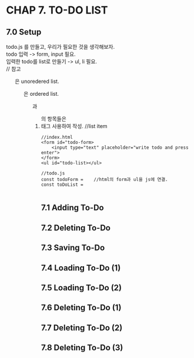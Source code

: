 # CHAP 7. TO-DO LIST
## 7.0 Setup
todo.js 를 만들고, 우리가 필요한 것을 생각해보자.<br>
todo 입력 -> form, input 필요.<br>
입력한 todo를 list로 만들기 -> ul, li 필요.<br>
// 참고
<ul>은 unoredered list. <ol>은 ordered list.<br>
<ul>과 <ol>의 항목들은 <li> 태그 사용하여 작성. //list item

```
//index.html
<form id="todo-form>
    <input type="text" placeholder="write todo and press enter">
</form>
<ul id="todo-list></ul>
```
```
//todo.js
const todoForm =    //html의 form과 ul을 js에 연결. 
const toDoList =


```

## 7.1 Adding To-Do

## 7.2 Deleting To-Do

## 7.3 Saving To-Do
## 7.4 Loading To-Do (1)
## 7.5 Loading To-Do (2)
## 7.6 Deleting To-Do (1)
## 7.7 Deleting To-Do (2)
## 7.8 Deleting To-Do (3)